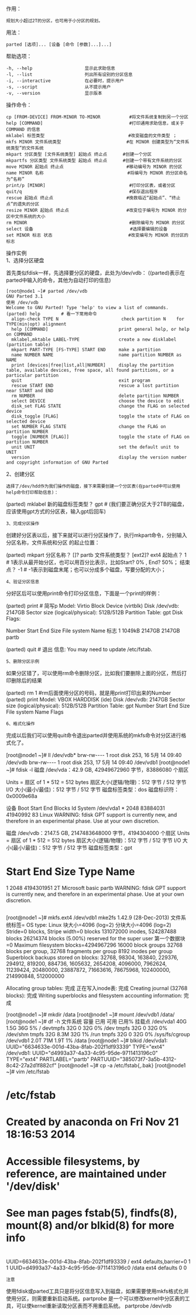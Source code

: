 作用：
```
规划大小超过2T的分区，也可用于小分区的规划。
```
用法：
```
parted [选项]... [设备 [命令 [参数]...]...]
```
帮助选项：  
```
-h, --help                    显示此求助信息 
-l, --list                    列出所有设别的分区信息
-i, --interactive             在必要时，提示用户 
-s, --script                  从不提示用户 
-v, --version                 显示版本
```
操作命令：
```
cp [FROM-DEVICE] FROM-MINOR TO-MINOR           #将文件系统复制到另一个分区 
help [COMMAND]                                 #打印通用求助信息，或关于 COMMAND 的信息 
mklabel 标签类型                                #改变磁盘的文件类型 ；
mkfs MINOR 文件系统类型                         #在 MINOR 创建类型为“文件系统类型”的文件系统 
mkpart 分区类型 [文件系统类型] 起始点 终止点      #创建一个分区 
mkpartfs 分区类型 文件系统类型 起始点 终止点      #创建一个带有文件系统的分区 
move MINOR 起始点 终止点                        #移动编号为 MINOR 的分区 
name MINOR 名称                                #将编号为 MINOR 的分区命名为“名称” 
print/p [MINOR]                                #打印分区表，或者分区 
quit/q                                         #保存退出程序 
rescue 起始点 终止点                            #挽救临近“起始点”、“终止点”的遗失的分区 
resize MINOR 起始点 终止点                      #改变位于编号为 MINOR 的分区中文件系统的大小 
rm MINOR                                       #删除编号为 MINOR 的分区 
select 设备                                     #选择要编辑的设备 
set MINOR 标志 状态                             #改变编号为 MINOR 的分区的标志
```

操作实例  
1、选择分区硬盘

首先类似fdisk一样，先选择要分区的硬盘，此处为/dev/vdb： ((parted)表示在parted中输入的命令，其他为自动打印的信息)
```
[root@node1 ~]# parted /dev/vdb
GNU Parted 3.1
使用 /dev/vdb
Welcome to GNU Parted! Type 'help' to view a list of commands.
(parted) help        # 看一下常用命令
  align-check TYPE N                        check partition N    for TYPE(min|opt) alignment
  help [COMMAND]                           print general help, or help on COMMAND
  mklabel,mktable LABEL-TYPE               create a new disklabel (partition table)
  mkpart PART-TYPE [FS-TYPE] START END     make a partition
  name NUMBER NAME                         name partition NUMBER as NAME
  print [devices|free|list,all|NUMBER]     display the partition table, available devices, free space, all found partitions, or a particular partition
  quit                                     exit program
  rescue START END                         rescue a lost partition near START and END
  rm NUMBER                                delete partition NUMBER
  select DEVICE                            choose the device to edit
  disk_set FLAG STATE                      change the FLAG on selected device
  disk_toggle [FLAG]                       toggle the state of FLAG on selected device
  set NUMBER FLAG STATE                    change the FLAG on partition NUMBER
  toggle [NUMBER [FLAG]]                   toggle the state of FLAG on partition NUMBER
  unit UNIT                                set the default unit to UNIT
  version                                  display the version number and copyright information of GNU Parted
```
2、创建分区
```
选择了/dev/hdd作为我们操作的磁盘，接下来需要创建一个分区表(在parted中可以使用help命令打印帮助信息)：
```
(parted) mklabel
新的磁盘标签类型？ gpt  # (我们要正确分区大于2TB的磁盘，应该使用gpt方式的分区表，输入gpt后回车)
```
3、完成分区操作
```
创建好分区表以后，接下来就可以进行分区操作了，执行mkpart命令，分别输入分区名称，文件系统和分区 的起止位置：

(parted) mkpart
分区名称？  []? partb
文件系统类型？  [ext2]? ext4
起始点？ 1    # 1表示从最开始分区，也可以用百分比表示，比如Start? 0% , End? 50%；
结束点？ -1   # -1表示到磁盘末尾；也可以分成多个磁盘，写要分配的大小；
```
4、验证分区信息
```
分好区后可以使用print命令打印分区信息，下面是一个print的样例：

(parted) print     # 简写p
Model: Virtio Block Device (virtblk)
Disk /dev/vdb: 2147GB
Sector size (logical/physical): 512B/512B
Partition Table: gpt
Disk Flags:

Number  Start   End     Size    File system  Name   标志
 1      1049kB  2147GB  2147GB               partb

(parted) quit   # 退出
信息: You may need to update /etc/fstab.
```
5、删除分区示例
```
如果分区错了，可以使用rm命令删除分区，比如我们要删除上面的分区，然后打印删除后的结果

(parted) rm 1              #rm后面使用分区的号码，就是用print打印出来的Number
(parted) print
Model: VBOX HARDDISK (ide)
Disk /dev/vdb: 2147GB
Sector size (logical/physical): 512B/512B
Partition Table: gpt
Number Start End Size File system Name Flags
```
6、格式化操作
```
完成以后我们可以使用quit命令退出parted并使用系统的mkfs命令对分区进行格式化了。 

[root@node1 ~]# ll /dev/vdb*
brw-rw---- 1 root disk 253, 16 5月  14 09:40 /dev/vdb
brw-rw---- 1 root disk 253, 17 5月  14 09:40 /dev/vdb1
[root@node1 ~]# fdisk -l
磁盘 /dev/vda：42.9 GB, 42949672960 字节，83886080 个扇区

Units = 扇区 of 1 * 512 = 512 bytes
扇区大小(逻辑/物理)：512 字节 / 512 字节
I/O 大小(最小/最佳)：512 字节 / 512 字节
磁盘标签类型：dos
磁盘标识符：0x0009e68a

   设备 Boot      Start         End      Blocks   Id  System
/dev/vda1   *        2048    83884031    41940992   83  Linux
WARNING: fdisk GPT support is currently new, and therefore in an experimental phase. Use at your own discretion.

磁盘 /dev/vdb：2147.5 GB, 2147483648000 字节，4194304000 个扇区
Units = 扇区 of 1 * 512 = 512 bytes
扇区大小(逻辑/物理)：512 字节 / 512 字节
I/O 大小(最小/最佳)：512 字节 / 512 字节
磁盘标签类型：gpt

#         Start          End    Size  Type            Name
 1         2048   4194301951      2T  Microsoft basic partb
WARNING: fdisk GPT support is currently new, and therefore in an experimental phase. Use at your own discretion.
```

```
[root@node1 ~]# mkfs.ext4 /dev/vdb1
mke2fs 1.42.9 (28-Dec-2013)
文件系统标签=
OS type: Linux
块大小=4096 (log=2)
分块大小=4096 (log=2)
Stride=0 blocks, Stripe width=0 blocks
131072000 inodes, 524287488 blocks
26214374 blocks (5.00%) reserved for the super user
第一个数据块=0
Maximum filesystem blocks=4294967296
16000 block groups
32768 blocks per group, 32768 fragments per group
8192 inodes per group
Superblock backups stored on blocks:
32768, 98304, 163840, 229376, 294912, 819200, 884736, 1605632, 2654208,
4096000, 7962624, 11239424, 20480000, 23887872, 71663616, 78675968,
102400000, 214990848, 512000000

Allocating group tables: 完成
正在写入inode表: 完成
Creating journal (32768 blocks): 完成
Writing superblocks and filesystem accounting information: 完成

[root@node1 ~]# mkdir /data
[root@node1 ~]# mount /dev/vdb1 /data/
[root@node1 ~]# df -h
文件系统        容量  已用  可用 已用% 挂载点
/dev/vda1        40G  1.5G   36G    5% /
devtmpfs         32G     0   32G    0% /dev
tmpfs            32G     0   32G    0% /dev/shm
tmpfs            32G  8.3M   32G    1% /run
tmpfs            32G     0   32G    0% /sys/fs/cgroup
/dev/vdb1       2.0T   71M  1.9T    1% /data
[root@node1 ~]# blkid
/dev/vda1: UUID="6634633e-001d-43ba-8fab-202f1df93339" TYPE="ext4"
/dev/vdb1: UUID="d4993a37-4a33-4c95-95de-9711413196c0" TYPE="ext4" PARTLABEL="partb" PARTUUID="385073f7-3a5b-4312-8c42-27a2d1f882cf"
[root@node1 ~]# cp -a /etc/fstab{,.bak}
[root@node1 ~]# vim /etc/fstab
# /etc/fstab
# Created by anaconda on Fri Nov 21 18:16:53 2014
#
# Accessible filesystems, by reference, are maintained under    '/dev/disk'
# See man pages fstab(5), findfs(8), mount(8) and/or blkid(8) for more info
#
UUID=6634633e-001d-43ba-8fab-202f1df93339 / ext4 defaults,barrier=0 1 1
UUID=d4993a37-4a33-4c95-95de-9711413196c0 /data ext4 defaults 0 0
```
注意
```
使用fdisk或parted工具只是将分区信息写入到磁盘，如果需要使用mkfs格式化并使用分区，则需要重新启动系统。partprobe 是一个可以修改kernel中分区表的工具，可以使kernel重新读取分区表而不用重启系统。
partprobe  /dev/vdb
```
